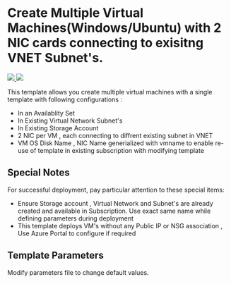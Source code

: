 # Create Multiple Virtual Machines(Windows/Ubuntu) with 2 NIC cards connecting to exisitng VNET Subnet's.

<a href="https://portal.azure.com/#create/Microsoft.Template/uri/https%3A%2F%2Fraw.githubusercontent.com%2Famalik99%2Fazurejson%2Fmaster%2Fazuredeploy.json" target="_blank">
<img src="http://azuredeploy.net/deploybutton.png"/>
</a>
<a href="http://armviz.io/#/?load=https%3A%2F%2Fraw.githubusercontent.com%2Famalik99%2Fazurejson%2Fmaster%2Fazuredeploy.json" target="_blank">
<img src="http://armviz.io/visualizebutton.png"/>
</a>

This template allows you create multiple virtual machines with a single template with following configurations :
+ In an Availablity Set 
+ In Existing Virtual Network Subnet's
+ In Existing Storage Account
+ 2 NIC per VM , each connecting to diffrent existing subnet in VNET
+ VM OS Disk Name , NIC Name generialized with vmname to enable re-use of template in existing subscription with modifying template



## Special Notes

For successful deployment, pay particular attention to these special items:

+ Ensure Storage account , Virtual Network and Subnet's are already created and available in Subscription. Use exact same name while defining parameters during deployment
+ This template deploys VM's without any Public IP or NSG association , Use Azure Portal to configure if required

## Template Parameters

Modify parameters file to change default values.
